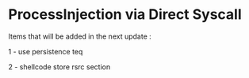 # ProcessInjection via Direct Syscall
Items that will be added in the next update :



1 - use persistence teq

2 - shellcode store rsrc section 
